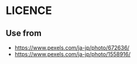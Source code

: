 # LICENCE

## Use from

-   https://www.pexels.com/ja-jp/photo/672636/
-   https://www.pexels.com/ja-jp/photo/1558916/
